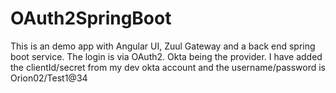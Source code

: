 # OAuth2SpringBoot
This is an demo app with Angular UI, Zuul Gateway and a back end spring boot service. The login is via OAuth2. Okta being the provider.
I have added the clientId/secret from my dev okta account and the username/password is Orion02/Test1@34
